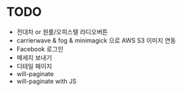 # TODO
- 전대차 or 원룸/오피스텔 라디오버튼
- carrierwave & fog & minimagick 으로 AWS S3 이미지 연동
- Facebook 로그인
- 메세지 보내기
- 디테일 페이지
- will-paginate
- will-paginate with JS